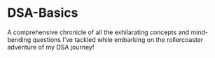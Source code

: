 # DSA-Basics
A comprehensive chronicle of all the exhilarating concepts and mind-bending questions I’ve tackled while embarking on the rollercoaster adventure of my DSA journey!

